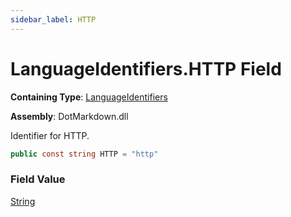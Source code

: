 ```yaml
---
sidebar_label: HTTP
---
```


# LanguageIdentifiers\.HTTP Field

**Containing Type**: [LanguageIdentifiers](../index.md)

**Assembly**: DotMarkdown\.dll

  
Identifier for HTTP\.

```csharp
public const string HTTP = "http"
```

### Field Value

[String](https://docs.microsoft.com/en-us/dotnet/api/system.string)

